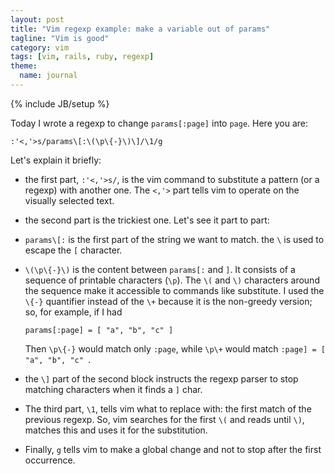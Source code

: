```yaml
---
layout: post
title: "Vim regexp example: make a variable out of params"
tagline: "Vim is good"
category: vim
tags: [vim, rails, ruby, regexp]
theme:
  name: journal
---
```

{% include JB/setup %}

Today I wrote a regexp to change `params[:page]` into `page`. Here you
are:

    :'<,'>s/params\[:\(\p\{-}\)\]/\1/g

Let's explain it briefly:

* the first part, `:'<,'>s/`, is the vim command to substitute a pattern
   (or a regexp) with another one. The `<,'>` part tells vim to operate
   on the visually selected text.

* the second part is the trickiest one. Let's see it part to part:

* `params\[:` is the first part of the string we want to match. the `\`
   is used to escape the `[` character.

* `\(\p\{-}\)` is the content between `params[:` and `]`. It consists
   of a sequence of printable characters (`\p`). The `\(` and `\)`
characters around the sequence make it accessible to commands like
substitute.  I used the `\{-}` quantifier instead of the `\+` because it
is the non-greedy version; so, for example, if I had

      params[:page] = [ "a", "b", "c" ]


     Then `\p\{-}` would match only `:page`, while `\p\+` would match 
`:page] = [ "a", "b", "c" `.

* the `\]` part of the second block instructs the regexp parser to stop
  matching characters when it finds a `]` char.

* The third part, `\1`, tells vim what to replace with: the first match
  of the previous regexp. So, vim searches for the first `\(` and reads
until `\)`, matches this and uses it for the substitution.

* Finally, `g` tells vim to make a global change and not to stop after
   the first occurrence.

